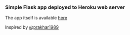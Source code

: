 ### Simple Flask app deployed to Heroku web server

The app itself is available [here](https://atya-cat-gifs.herokuapp.com/)

Inspired by [@prakhar1989](https://github.com/prakhar1989/docker-curriculum)

